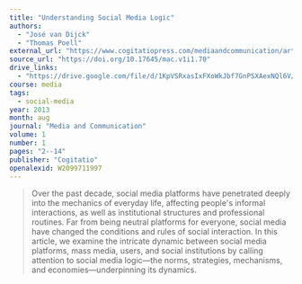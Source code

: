 ```yaml
---
title: "Understanding Social Media Logic"
authors:
  - "José van Dijck"
  - "Thomas Poell"
external_url: "https://www.cogitatiopress.com/mediaandcommunication/article/download/70/60"
source_url: "https://doi.org/10.17645/mac.v1i1.70"
drive_links:
  - "https://drive.google.com/file/d/1KpVSRxasIxFXoWkJbf7GnPSXAexNQl6V/view?usp=drivesdk"
course: media
tags:
  - social-media
year: 2013
month: aug
journal: "Media and Communication"
volume: 1
number: 1
pages: "2--14"
publisher: "Cogitatio"
openalexid: W2099711997
---
```


> Over the past decade, social media platforms have penetrated deeply into the mech­anics of everyday life, affecting people's informal interactions, as well as institutional structures and professional routines.
> Far from being neutral platforms for everyone, social media have changed the conditions and rules of social interaction.
> In this article, we examine the intricate dynamic between social media platforms, mass media, users, and social institutions by calling attention to social media logic—the norms, strategies, mechanisms, and economies—underpin­ning its dynamics.
